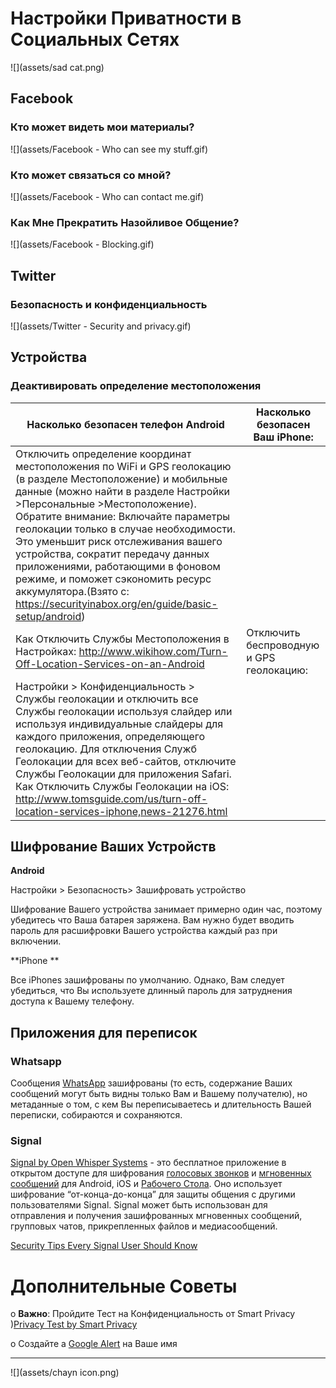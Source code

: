 # Настройки Приватности в Социальных Сетях

![](assets/sad cat.png)

## Facebook

### Кто может видеть мои материалы?

![](assets/Facebook - Who can see my stuff.gif)



### Кто может связаться со мной?

![](assets/Facebook - Who can contact me.gif)



### Как Мне Прекратить Назойливое Общение?

![](assets/Facebook - Blocking.gif)




## Twitter

### Безопасность и конфиденциальность

![](assets/Twitter - Security  and privacy.gif)



## Устройства

### Деактивировать определение местоположения

| Насколько безопасен телефон Android | Насколько безопасен Ваш iPhone: |
| --- | --- |
| Отключить определение координат местоположения  по WiFi и  GPS геолокацию (в разделе Местоположение) и мобильные данные (можно найти в разделе Настройки >Персональные >Местоположение). Обратите внимание: Включайте параметры геолокации только в случае необходимости. Это уменьшит риск отслеживания вашего устройства, сократит передачу данных приложениями, работающими в фоновом режиме, и поможет сэкономить ресурс аккумулятора.(Взято с: https://securityinabox.org/en/guide/basic-setup/android)
Как Отключить Службы Местоположения в Настройках: http://www.wikihow.com/Turn-Off-Location-Services-on-an-Android | Отключить беспроводную и GPS геолокацию:
Настройки > Конфиденциальность > Службы геолокации и отключить все Службы геолокации используя слайдер или используя индивидуальные слайдеры для каждого приложения, определяющего геолокацию. Для отключения Служб Геолокации для всех веб-сайтов, отключите Службы Геолокации для приложения Safari.  Как Отключить Службы Геолокации на iOS: http://www.tomsguide.com/us/turn-off-location-services-iphone,news-21276.html|


## Шифрование Ваших Устройств

**Android**


Настройки > Безопасность> Зашифровать устройство


Шифрование Вашего устройства занимает примерно один час, поэтому убедитесь что Ваша батарея заряжена. Вам нужно будет вводить пароль для расшифровки Вашего устройства каждый раз при включении. 


**iPhone
**

Все  iPhones зашифрованы по умолчанию.  Однако, Вам следует убедиться, что Вы используете длинный пароль для затруднения доступа к Вашему телефону.



## Приложения для переписок

### Whatsapp

Сообщения [WhatsApp](https://www.whatsapp.com/) зашифрованы (то есть, содержание Ваших сообщений могут быть видны только Вам и Вашему получателю), но метаданные о том, с кем Вы переписываетесь и длительность Вашей переписки, собираются и сохраняются.


### Signal
[Signal by Open Whisper Systems](https://whispersystems.org/) - это бесплатное приложение в открытом доступе для шифрования [голосовых звонков](https://en.wikipedia.org/wiki/Voice_calling) и [мгновенных сообщений](https://en.wikipedia.org/wiki/Instant_messaging) для Android,  iOS  и [Рабочего Стола](https://whispersystems.org/blog/signal-desktop/). Оно использует шифрование “от-конца-до-конца” для защиты общения с другими пользователями Signal. Signal может быть использован для отправления и получения зашифрованных мгновенных сообщений, групповых чатов, прикрепленных файлов и медиасообщений.


[Security Tips Every Signal User Should Know](https://www.google.com/url?q=https://theintercept.com/2016/07/02/security-tips-every-signal-user-should-know/&sa=D&ust=1478912695344000&usg=AFQjCNEg5QaQwxEpg5CJqH049_FqKIAnYA)

# Дополнительные Советы


o **Важно**:  Пройдите Тест на Конфиденциальность от  Smart Privacy
)[Privacy Test by Smart Privacy](https://www.google.com/url?q=http://smartprivacy.tumblr.com/privacynow&sa=D&ust=1478912695347000&usg=AFQjCNGjAN8OCYH3WXnd3DP_haNY--ZHog)

o Создайте a [Google Alert](https://www.google.com/url?q=https://www.google.com/alerts&sa=D&ust=1478912695348000&usg=AFQjCNH-T5bZUuRKQwCWL8x6g3JbYp3IkQ) на Ваше имя

---
![](assets/chayn icon.png)

